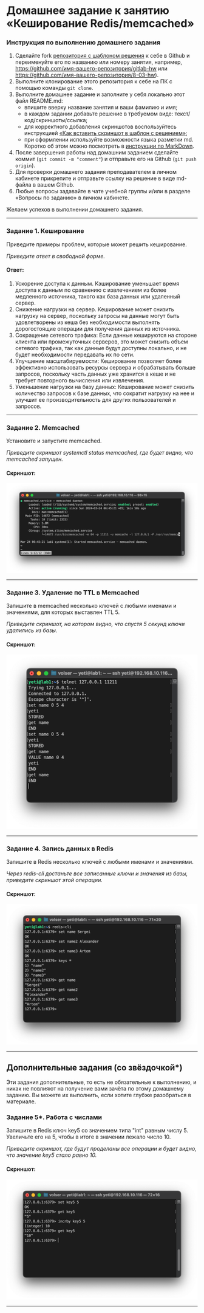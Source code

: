 # Домашнее задание к занятию «Кеширование Redis/memcached»

### Инструкция по выполнению домашнего задания

1. Сделайте fork [репозитория c шаблоном решения](https://github.com/netology-code/sys-pattern-homework) к себе в Github и переименуйте его по названию или номеру занятия, например, https://github.com/имя-вашего-репозитория/gitlab-hw или https://github.com/имя-вашего-репозитория/8-03-hw).
2. Выполните клонирование этого репозитория к себе на ПК с помощью команды `git clone`.
3. Выполните домашнее задание и заполните у себя локально этот файл README.md:
   - впишите вверху название занятия и ваши фамилию и имя;
   - в каждом задании добавьте решение в требуемом виде: текст/код/скриншоты/ссылка;
   - для корректного добавления скриншотов воспользуйтесь инструкцией [«Как вставить скриншот в шаблон с решением»](https://github.com/netology-code/sys-pattern-homework/blob/main/screen-instruction.md);
   - при оформлении используйте возможности языка разметки md. Коротко об этом можно посмотреть в [инструкции по MarkDown](https://github.com/netology-code/sys-pattern-homework/blob/main/md-instruction.md).
4. После завершения работы над домашним заданием сделайте коммит (`git commit -m "comment"`) и отправьте его на Github (`git push origin`).
5. Для проверки домашнего задания преподавателем в личном кабинете прикрепите и отправьте ссылку на решение в виде md-файла в вашем Github.
6. Любые вопросы задавайте в чате учебной группы и/или в разделе «Вопросы по заданию» в личном кабинете.

Желаем успехов в выполнении домашнего задания.

---

### Задание 1. Кеширование

Приведите примеры проблем, которые может решить кеширование.

*Приведите ответ в свободной форме.*

#### Ответ:

1. Ускорение доступа к данным. Кэширование уменьшает время доступа к данным по сравнению с извлечением из более медленного источника, такого как база данных или удаленный сервер.
1. Снижение нагрузки на сервер. Кеширование может снизить нагрузку на сервер, поскольку запросы на данные могут быть удовлетворены из кеша без необходимости выполнять дорогостоящие операции для получения данных из источника.
1. Сокращение сетевого трафика: Если данные кешируются на стороне клиента или промежуточных серверов, это может снизить объем сетевого трафика, так как данные будут доступны локально, и не будет необходимости передавать их по сети.
1. Улучшение масштабируемости: Кеширование позволяет более эффективно использовать ресурсы сервера и обрабатывать больше запросов, поскольку часть данных уже хранится в кеше и не требует повторного вычисления или извлечения.
1. Уменьшение нагрузки на базу данных: Кеширование может снизить количество запросов к базе данных, что сократит нагрузку на нее и улучшит ее производительность для других пользователей и запросов.

---

### Задание 2. Memcached

Установите и запустите memcached.

*Приведите скриншот systemctl status memcached, где будет видно, что memcached запущен.*

#### Скриншот:
 ![screenshot](/14.%20Data%20storage%20&%20transmission%20systems/screenshots/memcached-run.png)


---

### Задание 3. Удаление по TTL в Memcached

Запишите в memcached несколько ключей с любыми именами и значениями, для которых выставлен TTL 5.

*Приведите скриншот, на котором видно, что спустя 5 секунд ключи удалились из базы.*

#### Скриншот:

![screenshot](/14.%20Data%20storage%20&%20transmission%20systems/screenshots/memcached-test.png)

---

### Задание 4. Запись данных в Redis

Запишите в Redis несколько ключей с любыми именами и значениями. 

*Через redis-cli достаньте все записанные ключи и значения из базы, приведите скриншот этой операции.*

#### Скриншот:

![screenshot](/14.%20Data%20storage%20&%20transmission%20systems/screenshots/redis-set.png)

---

## Дополнительные задания (со звёздочкой*)
Эти задания дополнительные, то есть не обязательные к выполнению, и никак не повлияют на получение вами зачёта по этому домашнему заданию. Вы можете их выполнить, если хотите глубже разобраться в материале.

### Задание 5*. Работа с числами 

Запишите в Redis ключ key5 со значением типа "int" равным числу 5. Увеличьте его на 5, чтобы в итоге в значении лежало число 10.  

*Приведите скриншот, где будут проделаны все операции и будет видно, что значение key5 стало равно 10.*

#### Скриншот:

![screenshot](/14.%20Data%20storage%20&%20transmission%20systems/screenshots/redis-incrby.png)

---